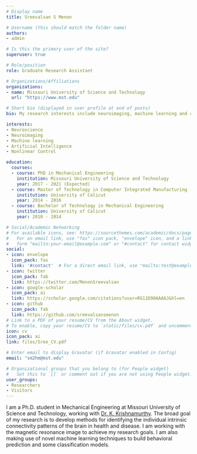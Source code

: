 ```yaml
---
# Display name
title: Sreevalsan S Menon

# Username (this should match the folder name)
authors:
- admin

# Is this the primary user of the site?
superuser: true

# Role/position
role: Graduate Research Assistant

# Organizations/Affiliations
organizations:
- name: Missouri University of Science and Technology
  url: "https://www.mst.edu"

# Short bio (displayed in user profile at end of posts)
bio: My research interests include neuroimaging, machine learning and cognitive neuroscience.

interests:
- Neuroscience
- Neuroimaging
- Machine learning
- Artificial Intelligence
- Nonlinear Control

education:
  courses:
  - course: PhD in Mechanical Engineering
    institution: Missouri University of Science and Technology
    year: 2017 - 2021 (Expected)
  - course: Master of Technology in Computer Integrated Manufacturing
    institution: University of Calicut
    year: 2014 - 2016
  - course: Bachelor of Technology in Mechanical Engineering
    institution: University of Calicut
    year: 2010 - 2014

# Social/Academic Networking
# For available icons, see: https://sourcethemes.com/academic/docs/page-builder/#icons
#   For an email link, use "fas" icon pack, "envelope" icon, and a link in the
#   form "mailto:your-email@example.com" or "#contact" for contact widget.
social:
- icon: envelope
  icon_pack: fas
  link: '#contact'  # For a direct email link, use "mailto:test@example.org".
- icon: twitter
  icon_pack: fab
  link: https://twitter.com/MenonSreevalsan
- icon: google-scholar
  icon_pack: ai
  link: https://scholar.google.com/citations?user=RG11D90AAAAJ&hl=en
- icon: github
  icon_pack: fab
  link: https://github.com/sreevalsansmenon
# Link to a PDF of your resume/CV from the About widget.
# To enable, copy your resume/CV to `static/files/cv.pdf` and uncomment the lines below.
icon: cv
icon_pack: ai
link: files/Sree_CV.pdf

# Enter email to display Gravatar (if Gravatar enabled in Config)
email: "sm2hm@mst.edu"

# Organizational groups that you belong to (for People widget)
#   Set this to `[]` or comment out if you are not using People widget.
user_groups:
- Researchers
- Visitors
---
```

I am a Ph.D. student in Mechanical Engineering at Missouri University of Science and Technology, working with [Dr. K. Krishnamurthy](https://mae.mst.edu/facultyandstaff/facultykrishnamurthy/). The broad goal of my research is to develop methods for identifying the individual intrinsic connectivity patterns of the brain in health and disease. I am working with the magnetic resonance image to achieve my research goals. I am also making use of novel machine learning techniques to build behavioral prediction and some classification models.
